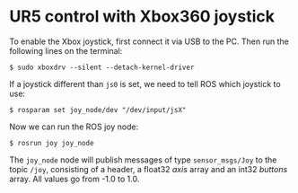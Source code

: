 # UR5 control with Xbox360 joystick

To enable the Xbox joystick, first connect it via USB to the PC. Then run the following lines on the terminal:

	$ sudo xboxdrv --silent --detach-kernel-driver

If a joystick different than `js0` is set, we need to tell ROS which joystick to use:

	$ rosparam set joy_node/dev "/dev/input/jsX"

Now we can run the ROS joy node:

	$ rosrun joy joy_node
	
The `joy_node` node will publish messages of type `sensor_msgs/Joy` to the topic `/joy`, consisting of a header, a float32 *axis* array and an int32 *buttons* array. All values go from -1.0 to 1.0.

